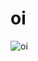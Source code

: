 # oi
![oi](https://cloud.githubusercontent.com/assets/7032914/16708028/ab182866-45e4-11e6-99c5-fca6a1f950ac.PNG)

